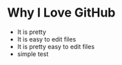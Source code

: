 # Why I Love GitHub

* It is pretty
* It is easy to edit files
* It is pretty easy to edit files
* simple test
